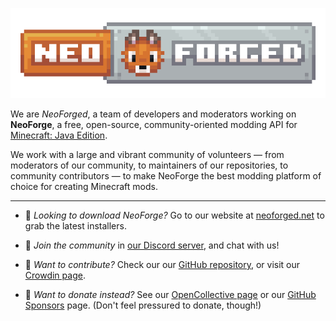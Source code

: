 ![NeoForge logo](https://github.com/neoforged/NeoForge/raw/1.20.x/docs/assets/neoforged_logo.png)
<!-- Eventually, replace this with a link to a dedicated assets repository. -->

We are _NeoForged_, a team of developers and moderators working on **NeoForge**, a free, open-source, community-oriented modding API for [Minecraft: Java Edition](https://www.minecraft.net/en-us).

We work with a large and vibrant community of volunteers — from moderators of our community, to maintainers of our repositories, to community contributors — to make NeoForge the best modding platform of choice for creating Minecraft mods.

---

- 💾 _Looking to download NeoForge?_ Go to our website at [neoforged.net](https://neoforged.net/) to grab the latest installers.

- 💬 _Join the community_ in [our Discord server](https://discord.neoforged.net/), and chat with us!

- 📝 _Want to contribute?_ Check our our [GitHub repository](https://github.com/neoforged/NeoForge), or visit our [Crowdin page](https://crowdin.neoforged.net/).

- 🎁 _Want to donate instead?_ See our [OpenCollective page](https://opencollective.com/neoforged) or our [GitHub Sponsors](https://github.com/sponsors/neoforged) page. (Don't feel pressured to donate, though!)
